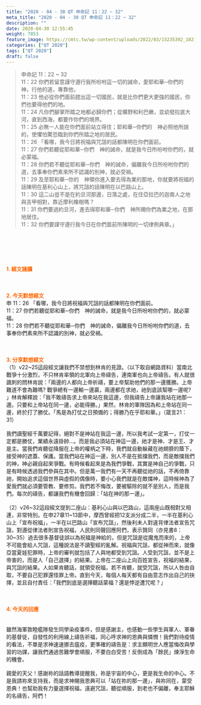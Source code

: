 ```yaml
---
title: "2020 - 04 - 30 QT 申命記 11：22 ~ 32"
meta_title: "2020 - 04 - 30 QT 申命記 11：22 ~ 32"
description: ""
date: 2020-04-30 12:55:45
weight: 7853
feature_image: https://cmtc.tw/wp-content/uploads/2022/03/15235392_10211799862337740_180693556567566654_o-1.webp
categories: ["QT 2020"]
tags: ["QT 2020"]
draft: false
---
```


<blockquote>申命記 11：22 ~ 32<br />
11：22 你們若留意謹守遵行我所吩咐這一切的誡命，愛耶和華─你們的　神，行他的道，專靠他，<br />
11：23 他必從你們面前趕出這一切國民，就是比你們更大更強的國民，你們也要得他們的地。<br />
11：24 凡你們腳掌所踏之地都必歸你們；從曠野和利巴嫩，並幼發拉底大河，直到西海，都要作你們的境界。<br />
11：25 必無一人能在你們面前站立得住；耶和華─你們的　神必照他所說的，使懼怕驚恐臨到你們所踏之地的居民。<br />
11：26 「看哪，我今日將祝福與咒詛的話都陳明在你們面前。<br />
11：27 你們若聽從耶和華─你們　神的誡命，就是我今日所吩咐你們的，就必蒙福。<br />
11：28 你們若不聽從耶和華─你們　神的誡命，偏離我今日所吩咐你們的道，去事奉你們素來所不認識的別神，就必受禍。<br />
11：29 及至耶和華─你的　神領你進入要去得為業的那地，你就要將祝福的話陳明在基利心山上，將咒詛的話陳明在以巴路山上。<br />
11：30 這二山豈不是在約旦河那邊，日落之處，在住亞拉巴的迦南人之地與吉甲相對，靠近摩利橡樹嗎？<br />
11：31 你們要過約旦河，進去得耶和華─你們　神所賜你們為業之地，在那地居住。<br />
11：32 你們要謹守遵行我今日在你們面前所陳明的一切律例典章。」</blockquote><br />
&nbsp;<br />
<br />
&nbsp;<br />
<br />
<span style="color: #ff6600;"><strong>1. </strong><strong>經文誦讀</strong></span><br />
<br />
<span style="color: #ff6600;"><strong> </strong></span><br />
<br />
<span style="color: #ff6600;"><strong>2. 今天默想</strong><strong>經文<br />
</strong></span>申 11：26 「看哪，我今日將祝福與咒詛的話都陳明在你們面前。<br />
11：27 你們若聽從耶和華─你們　神的誡命，就是我今日所吩咐你們的，就必蒙福。<br />
11：28 你們若不聽從耶和華─你們　神的誡命，偏離我今日所吩咐你們的道，去事奉你們素來所不認識的別神，就必受禍。<br />
<br />
&nbsp;<br />
<br />
<span style="color: #ff6600;"><strong>3. 分享默想經文<br />
</strong></span>（1）v22~25這段經文讓我們不禁想到林肯的見證。（以下取自網路資料）當南北戰爭十分激烈，不只林肯率領的北軍向上帝禱告，連南軍也向上帝禱告。有人就很諷刺的問林肯說：「兩邊的人都向上帝祈禱，要上帝幫助他們的那一邊獲勝。上帝難道不會為難嗎? 戰爭總有一邊輸一邊贏，兩邊都在求祂，祂到底該幫哪一邊呢? 」林肯解釋說：「我不敢禱告求上帝來站在我這邊，但我禱告上帝讓我站在祂那一邊。只要和上帝站在同一邊，必能得勝。」果然，林肯的軍隊因為和上帝站在同一邊，終於打了勝仗。「馬是為打仗之日預備的；得勝乃在乎耶和華。」（箴言21：31）<br />
<br />
我們讀聖經千萬要記得，絕對不是神站在我這一邊，所以我考試一定第一，打仗一定都是勝仗，業績永遠掛帥…。而是我必須站在神這一邊，祂才是神、才是王、才是主。當我們肯聽從降服在上帝的權柄之下時，我們就自動躲藏在祂翅膀的蔭下，接受神的遮蓋、保護。當我們站在神這一邊，別人不是在抵擋我們，而是敵擋我們的神，神必親自起來爭戰。有時候看起來是為我們爭戰，其實是神自己的爭戰，只是有時候透過我們參與在其中。但是萬一我們有一天不再聽從祂的話，不再倚靠祂，開始追求這個世界與虛假的偶像時，要小心我們就是在敵擋神，這時候神為了愛我們就必須要管教、要修剪。我們若不悔改，要被驅除的就不是別人，而是我們。每次的禱告，都讓我們有機會回歸：「站在神的那一邊」。<br />
<br />
（2）v26~32這段經文提到二座山：基利心山與以巴路山，這兩座山既相對又相連，非常特別。在申27章11~13節中，摩西曾經把12支派分成二半，一半在基利心山上「宣布祝福」，一半在以巴路山「宣布咒詛」，然後利未人對違背律法者宣告咒詛，對遵從律法者則宣告祝福，人民則同聲回應阿們，表示贊同（亦見書8：30~35）過去很多基督徒誤以為祝福是神給的，但是咒詛是從魔鬼而來的，上帝不可能會給人咒詛，這種說法是不讀聖經的亂解。祝福與咒詛，都從神而來，就像亞當夏娃犯罪時，上帝的審判就包括了人與地都受到咒詛。人受到咒詛，並不是上帝害的，而是人「自己選擇」的結果。上帝在二座山上向百姓宣告，祝福的結果，與咒詛的結果。人如果肯聽話，就領受祝福，若不肯聽，就受咒詛，所以人咎由自取，不要自己犯罪還怪罪上帝。直到今天，每個人每天都有自由意志作出自己的抉擇，並且自付責任：「我們到底是選擇聽話蒙福？還是悖逆遭咒呢？」<br />
<br />
&nbsp;<br />
<br />
<span style="color: #ff6600;"><strong>4. 今天的回應<br />
</strong></span><br />
<br />
雖然海軍敦睦艦隊發生同學染疫事件，但是感謝主，也感動一些學生與軍人、軍眷的基督徒，自發性的利用線上禱告祈福，同心呼求神的恩典與憐憫！我們對待疫情的看法，不單是求神速速挪去瘟疫，更準確的禱告是：求主顯明世人應當悔改與學習的功課，讓我們通過苦難學會順服，不要白白受苦！反倒成為「餘民」煉淨生命的機會。<br />
<br />
親愛的天父！感謝祢的話語教導提醒我，祢是宇宙的中心，更是我生命的中心。不是我請祢來支持我，而是求神賜我恩典可以「站在祢的那一邊」，與祢同在，蒙受恩典！也幫助我有力量選擇祝福，遠避咒詛，聽從順服，到老也不偏離，奉主耶穌的名禱告，阿們！
        